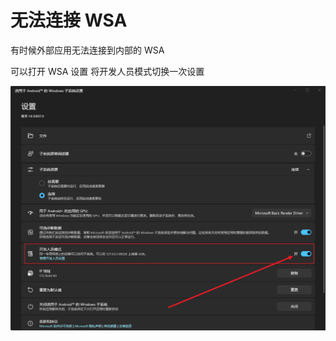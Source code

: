 # 无法连接 WSA

有时候外部应用无法连接到内部的 WSA

可以打开 WSA 设置 将开发人员模式切换一次设置

![WSA 开发模式](../Photo/WSA/dark/WSA-setting-developer-mode.png)
